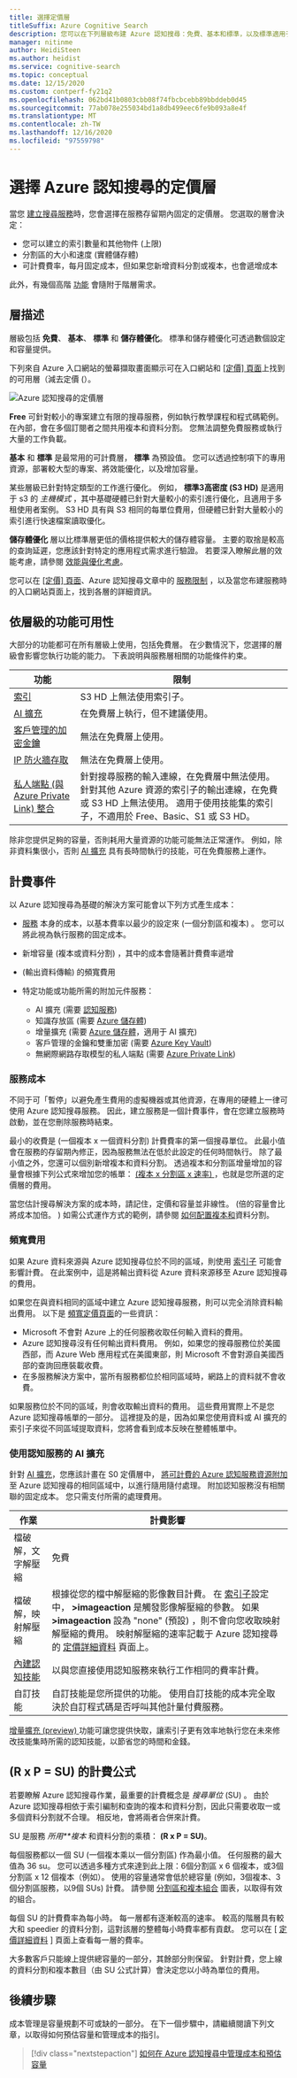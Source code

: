 ```yaml
---
title: 選擇定價層
titleSuffix: Azure Cognitive Search
description: 您可以在下列層級布建 Azure 認知搜尋：免費、基本和標準，以及標準適用于各種資源設定和容量層級。
manager: nitinme
author: HeidiSteen
ms.author: heidist
ms.service: cognitive-search
ms.topic: conceptual
ms.date: 12/15/2020
ms.custom: contperf-fy21q2
ms.openlocfilehash: 062bd41b0803cbb08f74fbcbcebb89bbddeb0d45
ms.sourcegitcommit: 77ab078e255034bd1a8db499eec6fe9b093a8e4f
ms.translationtype: MT
ms.contentlocale: zh-TW
ms.lasthandoff: 12/16/2020
ms.locfileid: "97559798"
---
```

# <a name="choose-a-pricing-tier-for-azure-cognitive-search"></a>選擇 Azure 認知搜尋的定價層

當您 [建立搜尋服務](search-create-service-portal.md)時，您會選擇在服務存留期內固定的定價層。 您選取的層會決定：

+ 您可以建立的索引數量和其他物件 (上限) 
+ 分割區的大小和速度 (實體儲存體)
+ 可計費費率，每月固定成本，但如果您新增資料分割或複本，也會遞增成本

此外，有幾個高階 [功能](#premium-features) 會隨附于階層需求。

## <a name="tier-descriptions"></a>層描述

層級包括 **免費**、 **基本**、 **標準** 和 **儲存體優化**。 標準和儲存體優化可透過數個設定和容量提供。

下列來自 Azure 入口網站的螢幕擷取畫面顯示可在入口網站和 [ [定價] 頁面](https://azure.microsoft.com/pricing/details/search/)上找到的可用層（減去定價 (）。 

![Azure 認知搜尋的定價層](media/search-sku-tier/tiers.png "Azure 認知搜尋的定價層")

**Free** 可針對較小的專案建立有限的搜尋服務，例如執行教學課程和程式碼範例。 在內部，會在多個訂閱者之間共用複本和資料分割。 您無法調整免費服務或執行大量的工作負載。

**基本** 和 **標準** 是最常用的可計費層， **標準** 為預設值。 您可以透過控制項下的專用資源，部署較大型的專案、將效能優化，以及增加容量。

某些層級已針對特定類型的工作進行優化。 例如， **標準3高密度 (S3 HD)** 是適用于 s3 的 *主機模式* ，其中基礎硬體已針對大量較小的索引進行優化，且適用于多租使用者案例。 S3 HD 具有與 S3 相同的每單位費用，但硬體已針對大量較小的索引進行快速檔案讀取優化。

**儲存體優化** 層以比標準層更低的價格提供較大的儲存體容量。 主要的取捨是較高的查詢延遲，您應該針對特定的應用程式需求進行驗證。 若要深入瞭解此層的效能考慮，請參閱 [效能與優化考慮](search-performance-optimization.md)。

您可以在 [ [定價] 頁面](https://azure.microsoft.com/pricing/details/search/)、Azure 認知搜尋文章中的 [服務限制](search-limits-quotas-capacity.md) ，以及當您布建服務時的入口網站頁面上，找到各層的詳細資訊。

<a name="premium-features"></a>

## <a name="feature-availability-by-tier"></a>依層級的功能可用性

大部分的功能都可在所有層級上使用，包括免費層。 在少數情況下，您選擇的層級會影響您執行功能的能力。 下表說明與服務層相關的功能條件約束。

| 功能 | 限制 |
|---------|-------------|
| [索引](search-indexer-overview.md) | S3 HD 上無法使用索引子。  |
| [AI 擴充](search-security-manage-encryption-keys.md) | 在免費層上執行，但不建議使用。 |
| [客戶管理的加密金鑰](search-security-manage-encryption-keys.md) | 無法在免費層上使用。 |
| [IP 防火牆存取](service-configure-firewall.md) | 無法在免費層上使用。 |
| [私人端點 (與 Azure Private Link) 整合 ](service-create-private-endpoint.md) | 針對搜尋服務的輸入連線，在免費層中無法使用。 針對其他 Azure 資源的索引子的輸出連線，在免費或 S3 HD 上無法使用。 適用于使用技能集的索引子，不適用於 Free、Basic、S1 或 S3 HD。|

除非您提供足夠的容量，否則耗用大量資源的功能可能無法正常運作。 例如，除非資料集很小，否則 [AI 擴充](cognitive-search-concept-intro.md) 具有長時間執行的技能，可在免費服務上運作。

## <a name="billable-events"></a>計費事件

以 Azure 認知搜尋為基礎的解決方案可能會以下列方式產生成本：

+ [服務](#service-costs) 本身的成本，以基本費率以最少的設定來 (一個分割區和複本) 。 您可以將此視為執行服務的固定成本。

+ 新增容量 (複本或資料分割) ，其中的成本會隨著計費費率遞增

+  (輸出資料傳輸) 的頻寬費用

+ 特定功能或功能所需的附加元件服務：

  + AI 擴充 (需要 [認知服務](https://azure.microsoft.com/pricing/details/cognitive-services/)) 
  + 知識存放區 (需要 [Azure 儲存體](https://azure.microsoft.com/pricing/details/storage/)) 
  + 增量擴充 (需要 [Azure 儲存體](https://azure.microsoft.com/pricing/details/storage/)，適用于 AI 擴充) 
  + 客戶管理的金鑰和雙重加密 (需要 [Azure Key Vault](https://azure.microsoft.com/pricing/details/key-vault/)) 
  + 無網際網路存取模型的私人端點 (需要 [Azure Private Link](https://azure.microsoft.com/pricing/details/private-link/)) 

### <a name="service-costs"></a>服務成本

不同于可「暫停」以避免產生費用的虛擬機器或其他資源，在專用的硬體上一律可使用 Azure 認知搜尋服務。 因此，建立服務是一個計費事件，會在您建立服務時啟動，並在您刪除服務時結束。 

最小的收費是 (一個複本 x 一個資料分割) 計費費率的第一個搜尋單位。 此最小值會在服務的存留期內修正，因為服務無法在低於此設定的任何時間執行。 除了最小值之外，您還可以個別新增複本和資料分割。 透過複本和分割區增量增加的容量會根據下列公式來增加您的帳單： [ (複本 x 分割區 x 速率) ](#search-units)，也就是您所選的定價層的費用。

當您估計搜尋解決方案的成本時，請記住，定價和容量並非線性。  (倍的容量會比將成本加倍。 ) 如需公式運作方式的範例，請參閱 [如何配置複本和](search-capacity-planning.md#how-to-allocate-replicas-and-partitions)資料分割。

### <a name="bandwidth-charges"></a>頻寬費用

如果 Azure 資料來源與 Azure 認知搜尋位於不同的區域，則使用 [索引子](search-indexer-overview.md) 可能會影響計費。 在此案例中，這是將輸出資料從 Azure 資料來源移至 Azure 認知搜尋的費用。 

如果您在與資料相同的區域中建立 Azure 認知搜尋服務，則可以完全消除資料輸出費用。 以下是 [頻寬定價頁面](https://azure.microsoft.com/pricing/details/bandwidth/)的一些資訊：

+ Microsoft 不會對 Azure 上的任何服務收取任何輸入資料的費用。
+ Azure 認知搜尋沒有任何輸出資料費用。 例如，如果您的搜尋服務位於美國西部，而 Azure Web 應用程式在美國東部，則 Microsoft 不會對源自美國西部的查詢回應裝載收費。
+ 在多服務解決方案中，當所有服務都位於相同區域時，網路上的資料就不會收費。

如果服務位於不同的區域，則會收取輸出資料的費用。 這些費用實際上不是您 Azure 認知搜尋帳單的一部分。 這裡提及的是，因為如果您使用資料或 AI 擴充的索引子來從不同區域提取資料，您將會看到成本反映在整體帳單中。

### <a name="ai-enrichment-with-cognitive-services"></a>使用認知服務的 AI 擴充

針對 [AI 擴充](cognitive-search-concept-intro.md)，您應該計畫在 S0 定價層中， [將可計費的 Azure 認知服務資源附加](cognitive-search-attach-cognitive-services.md)至 Azure 認知搜尋的相同區域中，以進行隨用隨付處理。 附加認知服務沒有相關聯的固定成本。 您只需支付所需的處理費用。

| 作業 | 計費影響 |
|-----------|----------------|
| 檔破解，文字解壓縮 | 免費 |
| 檔破解，映射解壓縮 | 根據從您的檔中解壓縮的影像數目計費。 在 [索引子](/rest/api/searchservice/create-indexer#indexer-parameters)設定中， **>imageaction** 是觸發影像解壓縮的參數。 如果 **>imageaction** 設為 "none" (預設) ，則不會向您收取映射解壓縮的費用。 映射解壓縮的速率記載于 Azure 認知搜尋的 [定價詳細資料](https://azure.microsoft.com/pricing/details/search/) 頁面上。|
| [內建認知技能](cognitive-search-predefined-skills.md) | 以與您直接使用認知服務來執行工作相同的費率計費。 |
| 自訂技能 | 自訂技能是您所提供的功能。 使用自訂技能的成本完全取決於自訂程式碼是否呼叫其他計量付費服務。 |

[增量擴充 (preview) ](cognitive-search-incremental-indexing-conceptual.md)功能可讓您提供快取，讓索引子更有效率地執行您在未來修改技能集時所需的認知技能，以節省您的時間和金錢。

<a name="search-units"></a>

## <a name="billing-formula-r-x-p--su"></a> (R x P = SU) 的計費公式

若要瞭解 Azure 認知搜尋作業，最重要的計費概念是 *搜尋單位* (SU) 。 由於 Azure 認知搜尋相依于索引編制和查詢的複本和資料分割，因此只需要收取一或多個資料分割就不合理。 相反地，會將兩者合併來計費。

SU 是服務 *所用**複本* 和資料分割的乘積： **(R x P = SU)**。

每個服務都以一個 SU (一個複本乘以一個分割區) 作為最小值。 任何服務的最大值為 36 su。 您可以透過多種方式來達到此上限：6個分割區 x 6 個複本，或3個分割區 x 12 個複本（例如）。 使用的容量通常會低於總容量 (例如，3個複本、3個分割區服務，以9個 SUs) 計費。 請參閱 [分割區和複本組合](search-capacity-planning.md#chart) 圖表，以取得有效的組合。

每個 SU 的計費費率為每小時。 每一層都有逐漸較高的速率。 較高的階層具有較大和 speedier 的資料分割，這對該層的整體每小時費率都有貢獻。 您可以在 [ [定價詳細資料](https://azure.microsoft.com/pricing/details/search/) ] 頁面上查看每一層的費率。

大多數客戶只能線上提供總容量的一部分，其餘部分則保留。 針對計費，您上線的資料分割和複本數目（由 SU 公式計算）會決定您以小時為單位的費用。

## <a name="next-steps"></a>後續步驟

成本管理是容量規劃不可或缺的一部分。 在下一個步驟中，請繼續閱讀下列文章，以取得如何預估容量和管理成本的指引。

> [!div class="nextstepaction"]
> [如何在 Azure 認知搜尋中管理成本和預估容量](search-sku-manage-costs.md)